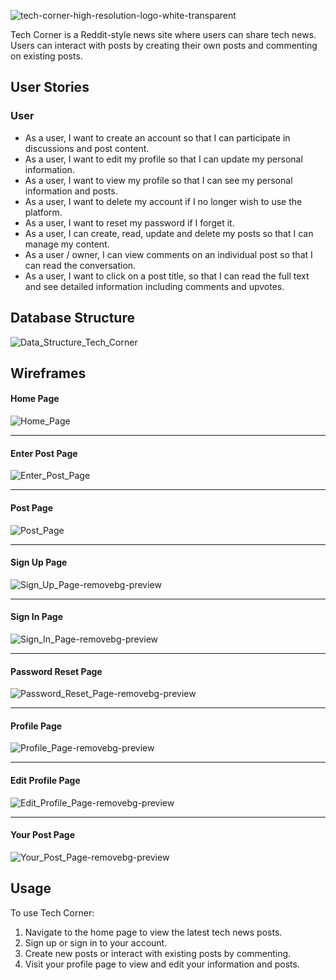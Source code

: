 ![tech-corner-high-resolution-logo-white-transparent](https://github.com/j0hanz/tech-corner-website/assets/159924955/7a15d4d7-c904-43f9-9769-4e9ba7d57fc7)

Tech Corner is a Reddit-style news site where users can share tech news. Users can interact with posts by creating their own posts and commenting on existing posts.

## User Stories

### User

- As a user, I want to create an account so that I can participate in discussions and post content.
- As a user, I want to edit my profile so that I can update my personal information.
- As a user, I want to view my profile so that I can see my personal information and posts.
- As a user, I want to delete my account if I no longer wish to use the platform.
- As a user, I want to reset my password if I forget it.
- As a user, I can create, read, update and delete my posts so that I can manage my content.
- As a user / owner, I can view comments on an individual post so that I can read the conversation.
- As a user, I want to click on a post title, so that I can read the full text and see detailed information including comments and upvotes.


## Database Structure

![Data_Structure_Tech_Corner](https://github.com/j0hanz/tech-corner-website/assets/159924955/b59145c4-7332-44d8-a058-72a31d5dae04)

## Wireframes

#### Home Page
![Home_Page](https://github.com/j0hanz/tech-corner-website/assets/159924955/dd145c8d-b149-4d14-9ed3-0ade18e690f7)

__________________________________________________________________________________________________________
#### Enter Post Page
![Enter_Post_Page](https://github.com/j0hanz/tech-corner-website/assets/159924955/3948334f-6c02-4a7e-abf7-6152a26fe30a)

__________________________________________________________________________________________________________
#### Post Page
![Post_Page](https://github.com/j0hanz/tech-corner-website/assets/159924955/345af101-1edd-46e2-98ce-c2a48dd19d1f)

__________________________________________________________________________________________________________
#### Sign Up Page
![Sign_Up_Page-removebg-preview](https://github.com/j0hanz/tech-corner-website/assets/159924955/a8995187-9038-451a-97ef-d930b094a9d8)

__________________________________________________________________________________________________________
#### Sign In Page
![Sign_In_Page-removebg-preview](https://github.com/j0hanz/tech-corner-website/assets/159924955/1a032e68-b27d-4049-941d-8bcdab49dfb8)

__________________________________________________________________________________________________________
#### Password Reset Page
![Password_Reset_Page-removebg-preview](https://github.com/j0hanz/tech-corner-website/assets/159924955/5bbf0e31-7a7c-4f33-8a84-9295d5046300)

__________________________________________________________________________________________________________
#### Profile Page
![Profile_Page-removebg-preview](https://github.com/j0hanz/tech-corner-website/assets/159924955/5f12a900-bf1b-473f-9c8e-10bba8c07e1b)

__________________________________________________________________________________________________________
#### Edit Profile Page
![Edit_Profile_Page-removebg-preview](https://github.com/j0hanz/tech-corner-website/assets/159924955/93cf9d0f-d039-4b3b-8448-50182f9002fb)

__________________________________________________________________________________________________________
#### Your Post Page
![Your_Post_Page-removebg-preview](https://github.com/j0hanz/tech-corner-website/assets/159924955/8a186954-25b3-4a96-9fcb-90b2c6d4b1b9)

## Usage

To use Tech Corner:

1. Navigate to the home page to view the latest tech news posts.
2. Sign up or sign in to your account.
3. Create new posts or interact with existing posts by commenting.
4. Visit your profile page to view and edit your information and posts.
